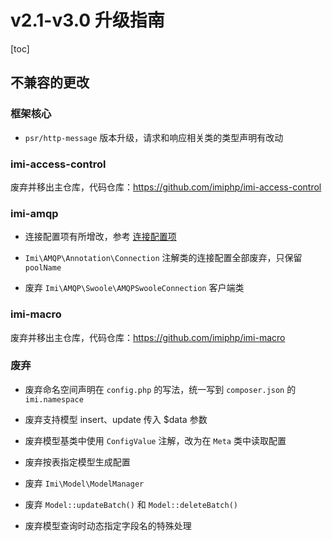 # v2.1-v3.0 升级指南

[toc]

## 不兼容的更改

### 框架核心

* `psr/http-message` 版本升级，请求和响应相关类的类型声明有改动

### imi-access-control

废弃并移出主仓库，代码仓库：<https://github.com/imiphp/imi-access-control>

### imi-amqp

* 连接配置项有所增改，参考 [连接配置项](https://doc.imiphp.com/v3.0/components/mq/amqp.html#%E8%BF%9E%E6%8E%A5%E9%85%8D%E7%BD%AE%E9%A1%B9)

* `Imi\AMQP\Annotation\Connection` 注解类的连接配置全部废弃，只保留 `poolName`

* 废弃 `Imi\AMQP\Swoole\AMQPSwooleConnection` 客户端类

### imi-macro

废弃并移出主仓库，代码仓库：<https://github.com/imiphp/imi-macro>

### 废弃

* 废弃命名空间声明在 `config.php` 的写法，统一写到 `composer.json` 的 `imi.namespace`

* 废弃支持模型 insert、update 传入 $data 参数

* 废弃模型基类中使用 `ConfigValue` 注解，改为在 `Meta` 类中读取配置

* 废弃按表指定模型生成配置

* 废弃 `Imi\Model\ModelManager`

* 废弃 `Model::updateBatch()` 和 `Model::deleteBatch()`

* 废弃模型查询时动态指定字段名的特殊处理
